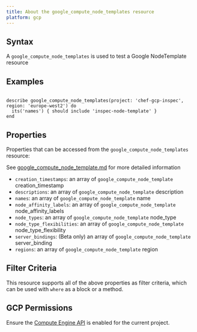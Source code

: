 ```yaml
---
title: About the google_compute_node_templates resource
platform: gcp
---
```


## Syntax
A `google_compute_node_templates` is used to test a Google NodeTemplate resource

## Examples
```

describe google_compute_node_templates(project: 'chef-gcp-inspec', region: 'europe-west2') do
  its('names') { should include 'inspec-node-template' }
end
```

## Properties
Properties that can be accessed from the `google_compute_node_templates` resource:

See [google_compute_node_template.md](google_compute_node_template.md) for more detailed information
  * `creation_timestamps`: an array of `google_compute_node_template` creation_timestamp
  * `descriptions`: an array of `google_compute_node_template` description
  * `names`: an array of `google_compute_node_template` name
  * `node_affinity_labels`: an array of `google_compute_node_template` node_affinity_labels
  * `node_types`: an array of `google_compute_node_template` node_type
  * `node_type_flexibilities`: an array of `google_compute_node_template` node_type_flexibility
  * `server_bindings`: (Beta only) an array of `google_compute_node_template` server_binding
  * `regions`: an array of `google_compute_node_template` region

## Filter Criteria
This resource supports all of the above properties as filter criteria, which can be used
with `where` as a block or a method.

## GCP Permissions

Ensure the [Compute Engine API](https://console.cloud.google.com/apis/library/compute.googleapis.com/) is enabled for the current project.
